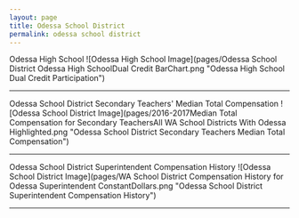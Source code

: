 ```yaml
---
layout: page
title: Odessa School District
permalink: odessa school district
---
```



Odessa High School
![Odessa High School Image](pages/Odessa School District Odessa High SchoolDual Credit BarChart.png "Odessa High School Dual Credit Participation")

___

Odessa School District Secondary Teachers' Median Total Compensation
![Odessa School District Image](pages/2016-2017Median Total Compensation for Secondary TeachersAll WA School Districts With Odessa Highlighted.png "Odessa School District Secondary Teachers Median Total Compensation")

___

Odessa School District Superintendent Compensation History
![Odessa School District Image](pages/WA School District Compensation History for Odessa Superintendent ConstantDollars.png "Odessa School District Superintendent Compensation History")

___

